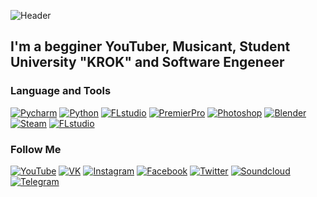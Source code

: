 ![Header](https://media.discordapp.net/attachments/612721931010965504/903549623736602624/shapka_for_youtube-fon-3-1024x576_1.png)

## I'm a begginer YouTuber, Musicant, Student University "KROK" and Software Engeneer

### Language and Tools
[![Pycharm](https://img.shields.io/badge/-Pycharm-090909?style=for-the-badge&logo=pycharm)]()
[![Python](https://img.shields.io/badge/-Python-090909?style=for-the-badge&logo=python)]()
[![FLstudio](https://img.shields.io/badge/-FLStudio-090909?style=for-the-badge&logo=fl)]()
[![PremierPro](https://img.shields.io/badge/-PremierPro-090909?style=for-the-badge&logo=Adobe)]()
[![Photoshop](https://img.shields.io/badge/-Photoshop-090909?style=for-the-badge&logo=Adobe)]()
[![Blender](https://img.shields.io/badge/-Blender-090909?style=for-the-badge&logo=Blender)]()
[![Steam](https://img.shields.io/badge/-Steam-090909?style=for-the-badge&logo=Steam)]()
[![FLstudio](https://img.shields.io/badge/-FLStudio-090909?style=for-the-badge&logo=fl)]()

### Follow Me
[![YouTube](https://img.shields.io/badge/-YouTube-090909?style=for-the-badge&logo=youtube)](https://www.youtube.com/channel/UCjo59i469cb9fudNwE1Ijog)
[![VK](https://img.shields.io/badge/-VK-090909?style=for-the-badge&logo=vk)](https://vk.com/dreydemys)
[![Instagram](https://img.shields.io/badge/-Instagram-090909?style=for-the-badge&logo=Instagram)](https://www.instagram.com/dreyde_prod/)
[![Facebook](https://img.shields.io/badge/-Facebook-090909?style=for-the-badge&logo=Facebook)](https://www.facebook.com/profile.php?id=100020675443554)
[![Twitter](https://img.shields.io/badge/-Twitter-090909?style=for-the-badge&logo=Twitter)](https://twitter.com/DREYDE9)
[![Soundcloud](https://img.shields.io/badge/-Soundcloud-090909?style=for-the-badge&logo=Soundcloud)](https://soundcloud.com/parazitdreyde)
[![Telegram](https://img.shields.io/badge/-Telegram-090909?style=for-the-badge&logo=Telegram)](https://t.me/ZeroZeroOne1)
